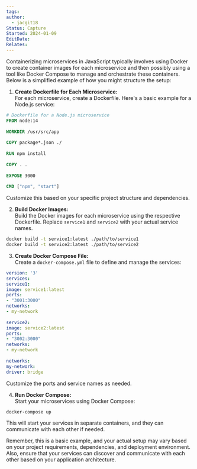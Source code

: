 ```yaml
---
tags: 
author:
  - jacgit18
Status: Capture
Started: 2024-01-09
EditDate: 
Relates:
---
```

Containerizing microservices in JavaScript typically involves using Docker to create container images for each microservice and then possibly using a tool like Docker Compose to manage and orchestrate these containers. Below is a simplified example of how you might structure the setup:  
  
1. **Create Dockerfile for Each Microservice:**  
For each microservice, create a Dockerfile. Here's a basic example for a Node.js service:  
  
```dockerfile  
# Dockerfile for a Node.js microservice  
FROM node:14  
  
WORKDIR /usr/src/app  
  
COPY package*.json ./  
  
RUN npm install  
  
COPY . .  
  
EXPOSE 3000  
  
CMD ["npm", "start"]  
```  
  
Customize this based on your specific project structure and dependencies.  
  
2. **Build Docker Images:**  
Build the Docker images for each microservice using the respective Dockerfile. Replace `service1` and `service2` with your actual service names.  
  
```bash  
docker build -t service1:latest ./path/to/service1  
docker build -t service2:latest ./path/to/service2  
```  
  
3. **Create Docker Compose File:**  
Create a `docker-compose.yml` file to define and manage the services:  
  
```yaml  
version: '3'  
services:  
service1:  
image: service1:latest  
ports:  
- "3001:3000"  
networks:  
- my-network  
  
service2:  
image: service2:latest  
ports:  
- "3002:3000"  
networks:  
- my-network  
  
networks:  
my-network:  
driver: bridge  
```  
  
Customize the ports and service names as needed.  
  
4. **Run Docker Compose:**  
Start your microservices using Docker Compose:  
  
```bash  
docker-compose up  
```  
  
This will start your services in separate containers, and they can communicate with each other if needed.  
  
Remember, this is a basic example, and your actual setup may vary based on your project requirements, dependencies, and deployment environment. Also, ensure that your services can discover and communicate with each other based on your application architecture.